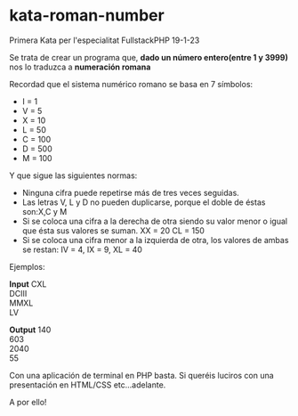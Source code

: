 # kata-roman-number
Primera Kata per l'especialitat FullstackPHP 19-1-23

Se trata de crear un programa que, **dado un número entero(entre 1 y 3999)** nos lo traduzca a **numeración romana**

Recordad que el sistema numérico romano se basa en 7 símbolos:

- I = 1
- V = 5
- X = 10
- L = 50
- C = 100
- D = 500
- M = 100

Y que sigue las siguientes normas:

- Ninguna cifra puede repetirse más de tres veces seguidas.
- Las letras V, L y D no pueden duplicarse, porque el doble de éstas son:X,C y M
- Si se coloca una cifra a la derecha de otra siendo su valor menor o igual que ésta sus valores se suman. XX = 20 CL = 150
- Si se coloca una cifra menor a la izquierda de otra, los valores de ambas se restan: IV = 4, IX = 9, XL = 40

Ejemplos:

**Input**
CXL                  
DCIII                  
MMXL                  
LV

**Output**
140                  
603                    
2040                  
55

Con una aplicación de terminal en PHP basta. Si queréis luciros con una presentación en HTML/CSS etc...adelante.

A por ello!
